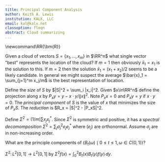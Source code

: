 ```yaml
---
title: Principal Component Analysis
author: Keith A. Lewis
institution: KALX, LLC
email: kal@kalx.net
classoption: fleqn
abstract: Cloud summarizing
...
```


\newcommand\RR{\bm{R}}

Given a cloud of vectors $S = \{x_1,\ldots,x_m\}$ in $\RR^n$ what single vector
"best" represents the location of the cloud?
If $m = 1$ then obviously $\bar{x}_1 = x_1$ is the solution to this.
If $m = 2$ then the solution $\bar{x}_1 = (x_1 + x_2)/2$ seems
to be a likely candidate.
In general we might suspect the average $\bar{x}_1 = \sum_{j=1}^m x_j/m$
is the best representation of location.

Define the _size_ of $S$ by $\|S\|^2 = \sum_i \|x_i\|^2.
Given $x\in\RR^n$ define the projection along $x$ by $P_xy = y - x\cdot y/\|x\|^2$.
Note $P_x x = 0$ and $P_x y = y$ if $x\cdot y = 0$.
The _principal component_ of $S$ is the value of $x$ that minimizes the size of $P_xS$.
The _reduction_ is $R_x = \|S\|^2 - \|P_xS\|^2.

Define $\Sigma^2 = (1/m)\sum x_j x_j^*$. Since $\Sigma^2$ is symmetric and positive,
it has a _spectral decomomposition_ $\Sigma^2 = \sum_j \sigma_j^2 e_j e_j^*$
where $(e_j)$ are orthonormal. Assume $\sigma_j$ are in non-increasing order.

What are the principle components of $\{B_t(\omega)\mid 0\le t\le 1, \omega\in C(0,1)\}$?

$\Sigma^2\colon L^2[0,1]\to L^2[0,1]$ by $\Sigma^2f(x) = \int_0^2 B_t(x)B_t(y)f(y)\,dy$.
